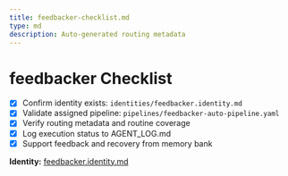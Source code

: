 ```yaml
---
title: feedbacker-checklist.md
type: md
description: Auto-generated routing metadata
---
```


# feedbacker Checklist

- [x] Confirm identity exists: `identities/feedbacker.identity.md`
- [x] Validate assigned pipeline: `pipelines/feedbacker-auto-pipeline.yaml`
- [x] Verify routing metadata and routine coverage
- [x] Log execution status to AGENT_LOG.md
- [x] Support feedback and recovery from memory bank

**Identity:** [feedbacker.identity.md](../identities/feedbacker.identity.md)


<!-- linked feature: memory bank -->
<!-- linked feature: pipelines -->
<!-- linked feature: agents -->
